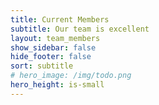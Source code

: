 ```yaml
---
title: Current Members
subtitle: Our team is excellent
layout: team_members
show_sidebar: false
hide_footer: false
sort: subtitle
# hero_image: /img/todo.png
hero_height: is-small
---
```


